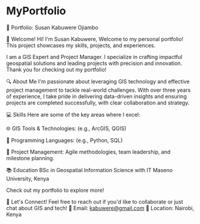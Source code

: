 # MyPortfolio
📂 Portfolio: Susan Kabuwere Ojiambo


👋 Welcome!
Hi! I'm Susan Kabuwere, Welcome to my personal portfolio! This project showcases my skills, projects, and experiences.


I am a GIS Expert and Project Manager. I specialize in crafting impactful geospatial solutions and leading projects with precision and innovation. Thank you for checking out my portfolio!

🔍 About Me
I'm passionate about leveraging GIS technology and effective project management to tackle real-world challenges. With over three years of experience, I take pride in delivering data-driven insights and ensuring projects are completed successfully, with clear collaboration and strategy.

💻 Skills
Here are some of the key areas where I excel:

🌐 GIS Tools & Technologies: (e.g., ArcGIS, QGIS)

📜 Programming Languages: (e.g., Python, SQL)

🔄 Project Management: Agile methodologies, team leadership, and milestone planning.

📚 Education
BSc in Geospatial Information Science with IT Maseno University, Kenya


Check out my portfolio to explore more!

🤝 Let's Connect!
Feel free to reach out if you'd like to collaborate or just chat about GIS and tech! 📧 Email: kabuwere@gmail.com 📍 Location: Nairobi, Kenya
